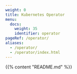 ```yaml
---
weight: 0
title: Kubernetes Operator
menu:
  docs:
    weight: 35
    identifier: operator
pageRef: /operator/
aliases:
  - /operator/
  - /operator/index.html
---
```

{{% content "README.md" %}}
